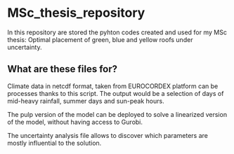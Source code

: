 # MSc_thesis_repository
In this repository are stored the pyhton codes created and used for my MSc thesis: Optimal placement of green, blue and yellow roofs under uncertainty. 

## What are these files for?
Climate data in netcdf format, taken from EUROCORDEX platform can be processes thanks to this script. The output would be a selection of days of mid-heavy rainfall, summer days and sun-peak hours. 

The pulp version of the model can be deployed to solve a linearized version of the model, without having access to Gurobi.

The uncertainty analysis file allows to discover which parameters are mostly influential to the solution.
